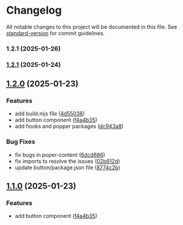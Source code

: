 # Changelog

All notable changes to this project will be documented in this file. See [standard-version](https://github.com/conventional-changelog/standard-version) for commit guidelines.

### 1.2.1 (2025-01-26)

### [1.2.1](https://github.com/ZeynalliZeynal/everest-ui/compare/v1.0.2...v1.2.1) (2025-01-24)

## [1.2.0](https://github.com/ZeynalliZeynal/everest-ui/compare/v0.0.7...v1.2.0) (2025-01-23)


### Features

* add build.mjs file ([4d55038](https://github.com/ZeynalliZeynal/everest-ui/commit/4d550383a272cb73940370454a1650b863a9f63a))
* add button component ([f4a4b35](https://github.com/ZeynalliZeynal/everest-ui/commit/f4a4b352aa4da695044f1c31daef294ad92d4fec))
* add hooks and popper packages ([dc943a8](https://github.com/ZeynalliZeynal/everest-ui/commit/dc943a8afb5daf05b78ccc18d158c866ee4daa82))


### Bug Fixes

* fix bugs in poper-content ([6dcd686](https://github.com/ZeynalliZeynal/everest-ui/commit/6dcd686eeada0646b51461e024dd9949b05983e4))
* fix imports to resolve the issues ([02b612d](https://github.com/ZeynalliZeynal/everest-ui/commit/02b612d880c793c44f6a009fac7d64741e29e1b2))
* update button/package.json file ([8774c2b](https://github.com/ZeynalliZeynal/everest-ui/commit/8774c2b9d991ccccf4694338b11a2c40cca2fdda))

## [1.1.0](https://github.com/ZeynalliZeynal/everest-ui/compare/v0.0.3...v1.1.0) (2025-01-23)


### Features

* add button component ([f4a4b35](https://github.com/ZeynalliZeynal/everest-ui/commit/f4a4b352aa4da695044f1c31daef294ad92d4fec))
